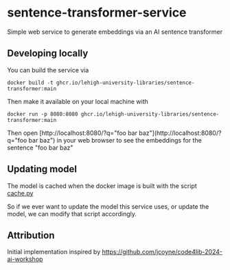 # sentence-transformer-service

Simple web service to generate embeddings via an AI sentence transformer

## Developing locally

You can build the service via

```
docker build -t ghcr.io/lehigh-university-libraries/sentence-transformer:main
```

Then make it available on your local machine with

```
docker run -p 8080:8080 ghcr.io/lehigh-university-libraries/sentence-transformer:main
```

Then open [http://localhost:8080/?q="foo bar baz"](http://localhost:8080/?q="foo bar baz") in your web browser to see the embeddings for the sentence "foo bar baz"

## Updating model

The model is cached when the docker image is built with the script [cache.py](./cache.py)

So if we ever want to update the model this service uses, or update the model, we can modify that script accordingly.

## Attribution

Initial implementation inspired by https://github.com/jcoyne/code4lib-2024-ai-workshop
